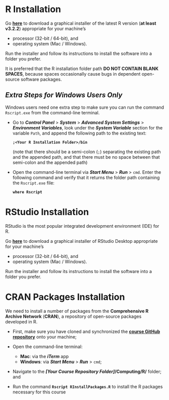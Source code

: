 # R Installation

Go [**here**](http://cran.r-project.org) to download a graphical installer of the latest R version (**at least v3.2.2**) appropriate for your machine’s

* processor (32-bit / 64-bit), and
* operating system (Mac / Windows).

Run the installer and follow its instructions to install the software into a folder you prefer.

It is preferred that the R installation folder path **DO NOT CONTAIN BLANK SPACES**, because spaces occasionally cause bugs in dependent open-source software packages.


## *Extra Steps for Windows Users Only*

Windows users need one extra step to make sure you can run the command `Rscript.exe` from the command-line terminal.

* Go to ***Control Panel*** > ***System*** > ***Advanced System Settings*** > ***Environment Variables***, look under the ***System Variable*** section for the variable `Path`, and append the following path to the existing text:

    **`;<Your R Installation Folder>/bin`**
    
    (note that there should be a semi-colon (`;`) separating the existing path and the appended path, and that there must be no space between that semi-colon and the appended path)

* Open the command-line terminal via ***Start Menu*** > ***Run*** > `cmd`. Enter the following command and verify that it returns the folder path containing the `Rscript.exe` file:

    **`where Rscript`**


# RStudio Installation

RStudio is the most popular integrated development environment (IDE) for R.

Go [**here**](http://www.rstudio.com/products/rstudio/download) to download a graphical installer of RStudio Desktop appropriate for your machine’s

* processor (32-bit / 64-bit), and
* operating system (Mac / Windows).

Run the installer and follow its instructions to install the software into a folder you prefer.


# CRAN Packages Installation

We need to install a number of packages from the **Comprehensive R Archive Network** (**CRAN**), a repository of open-source packages developed in R.

* First, make sure you have cloned and synchronized the [**course GitHub repository**](https://github.com/ChicagoBoothML/MachineLearning_Fall2015) onto your machine;

* Open the command-line terminal:
    - **Mac**: via the ***iTerm*** app
    - **Windows**: via ***Start Menu*** > ***Run*** > `cmd`;
    
* Navigate to the ***[Your Course Repository Folder]*/Computing/R/** folder; and

* Run the command **`Rscript RInstallPackages.R`** to install the R packages necessary for this course
